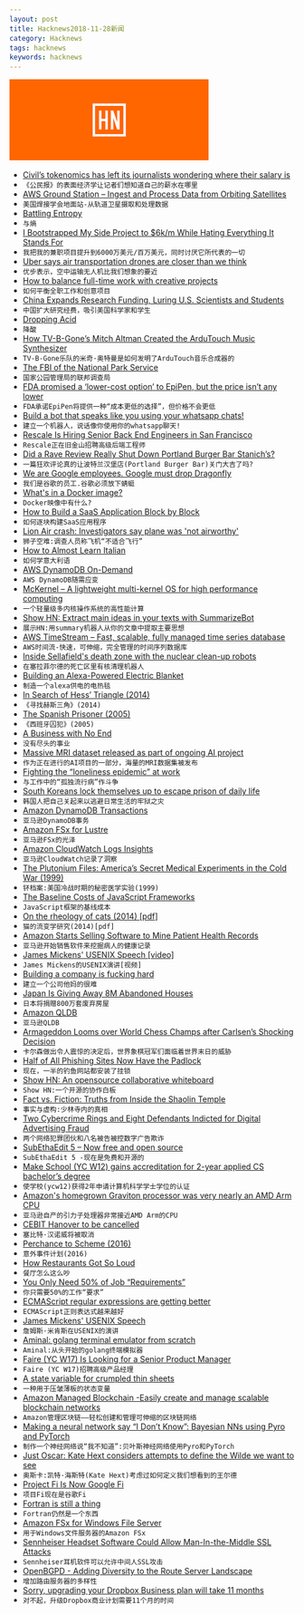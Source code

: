 ```yaml
---
layout: post
title: Hacknews2018-11-28新闻
category: Hacknews
tags: hacknews
keywords: hacknews
---
```


![haccknews-banner](/assets/image/hacknews-banner.jpg)

- [Civil’s tokenomics has left its journalists wondering where their salary is](http://www.niemanlab.org/2018/11/i-had-to-borrow-money-to-pay-my-rent-civils-tokenomics-has-left-some-of-its-journalists-wondering-where-their-salary-is/)
- `《公民报》的表面经济学让记者们想知道自己的薪水在哪里`
- [AWS Ground Station – Ingest and Process Data from Orbiting Satellites](https://aws.amazon.com/blogs/aws/aws-ground-station-ingest-and-process-data-from-orbiting-satellites/)
- `美国焊接学会地面站-从轨道卫星摄取和处理数据`
- [Battling Entropy](https://fs.blog/2018/11/entropy/)
- `与熵`
- [I Bootstrapped My Side Project to $6k/m While Hating Everything It Stands For](https://blog.usejournal.com/how-i-bootstrapped-a-side-project-to-6k-month-while-secretly-hating-everything-it-stands-for-f7405823de4)
- `我把我的兼职项目提升到6000万美元/百万美元，同时讨厌它所代表的一切`
- [Uber says air transportation drones are closer than we think](https://dronelife.com/2018/11/27/uber-elevate-its-closer-than-you-think/)
- `优步表示，空中运输无人机比我们想象的要近`
- [How to balance full-time work with creative projects](https://thecreativeindependent.com/guides/how-to-balance-full-time-work-with-creative-projects/)
- `如何平衡全职工作和创意项目`
- [China Expands Research Funding, Luring U.S. Scientists and Students](https://www.npr.org/sections/health-shots/2018/11/27/669645323/china-expands-research-funding-luring-u-s-scientists-and-students)
- `中国扩大研究经费，吸引美国科学家和学生`
- [Dropping Acid](https://logicmag.io/06-dropping-acid/)
- `降酸`
- [How TV-B-Gone’s Mitch Altman Created the ArduTouch Music Synthesizer](https://spectrum.ieee.org/geek-life/hands-on/how-tvbgones-mitch-altman-created-the-ardutouch-music-synthesizer)
- `TV-B-Gone乐队的米奇·奥特曼是如何发明了ArduTouch音乐合成器的`
- [The FBI of the National Park Service](https://www.outsideonline.com/2353856/national-park-service-investigative-services-branch?src=longreads)
- `国家公园管理局的联邦调查局`
- [FDA promised a ‘lower-cost option’ to EpiPen, but the price isn’t any lower](https://www.statnews.com/pharmalot/2018/11/27/epipen-teva-pricing-fda/)
- `FDA承诺EpiPen将提供一种“成本更低的选择”，但价格不会更低`
- [Build a bot that speaks like you using your whatsapp chats!](https://github.com/Spandan-Madan/Me_Bot)
- `建立一个机器人，说话像你使用你的whatsapp聊天!`
- [Rescale Is Hiring Senior Back End Engineers in San Francisco](https://jobs.lever.co/rescale/ba8800d3-b0bd-40b0-8a72-887e27904553?lever-origin=applied&amp;lever-source%5B%5D=Hacker%20News)
- `Rescale正在旧金山招聘高级后端工程师`
- [Did a Rave Review Really Shut Down Portland Burger Bar Stanich’s?](https://www.wweek.com/news/2018/11/28/did-a-rave-review-really-shut-down-portland-burger-bar-stanichs-maybe-it-was-the-owners-legal-troubles/)
- `一篇狂欢评论真的让波特兰汉堡店(Portland Burger Bar)关门大吉了吗?`
- [We are Google employees. Google must drop Dragonfly](https://medium.com/@googlersagainstdragonfly/we-are-google-employees-google-must-drop-dragonfly-4c8a30c5e5eb)
- `我们是谷歌的员工.谷歌必须放下蜻蜓`
- [What&#39;s in a Docker image?](https://cameronlonsdale.com/2018/11/26/whats-in-a-docker-image/)
- `Docker映像中有什么?`
- [How to Build a SaaS Application Block by Block](https://blog.sentry.io/2018/11/14/how-to-build-saas-application)
- `如何逐块构建SaaS应用程序`
- [Lion Air crash: Investigators say plane was &#39;not airworthy&#39;](https://www.bbc.com/news/world-asia-46121127)
- `狮子空难:调查人员称飞机“不适合飞行”`
- [How to Almost Learn Italian](https://www.theatlantic.com/magazine/archive/2018/12/language-apps-duolingo/573919/)
- `如何学意大利语`
- [AWS DynamoDB On-Demand](https://aws.amazon.com/blogs/aws/amazon-dynamodb-on-demand-no-capacity-planning-and-pay-per-request-pricing/)
- `AWS DynamoDB随需应变`
- [McKernel – A lightweight multi-kernel OS for high performance computing](https://www-sys-aics.riken.jp/ResearchTopics/os/mckernel/)
- `一个轻量级多内核操作系统的高性能计算`
- [Show HN: Extract main ideas in your texts with SummarizeBot](https://www.summarizebot.com/)
- `展示HN:用summary机器人从你的文章中提取主要思想`
- [AWS TimeStream – Fast, scalable, fully managed time series database](https://aws.amazon.com/timestream/)
- `AWS时间流-快速，可伸缩，完全管理的时间序列数据库`
- [Inside Sellafield&#39;s death zone with the nuclear clean-up robots](https://www.bbc.co.uk/news/business-46301596)
- `在塞拉菲尔德的死亡区里有核清理机器人`
- [Building an Alexa-Powered Electric Blanket](https://shkspr.mobi/blog/2018/11/building-an-alexa-powered-electric-blanket/)
- `制造一个alexa供电的电热毯`
- [In Search of Hess’ Triangle (2014)](https://chriswhong.com/open-data/in-search-of-hess-triangle-part-1/)
- `《寻找赫斯三角》(2014)`
- [The Spanish Prisoner (2005)](https://www.newyorker.com/magazine/2005/10/31/the-spanish-prisoner)
- `《西班牙囚犯》(2005)`
- [A Business with No End](https://www.nytimes.com/interactive/2018/11/27/style/what-is-inside-this-internet-rabbit-hole.html)
- `没有尽头的事业`
- [Massive MRI dataset released as part of ongoing AI project](https://www.radiologybusiness.com/topics/artificial-intelligence/nyu-facebook-release-knee-mri-dataset-ai)
- `作为正在进行的AI项目的一部分，海量的MRI数据集被发布`
- [Fighting the “loneliness epidemic” at work](https://blog.rescuetime.com/dan-schawbel-workplace-loneliness/)
- `与工作中的“孤独流行病”作斗争`
- [South Koreans lock themselves up to escape prison of daily life](https://www.reuters.com/article/us-southkorea-prisonstay-idUSKCN1NS0JB)
- `韩国人把自己关起来以逃避日常生活的牢狱之灾`
- [Amazon DynamoDB Transactions](https://aws.amazon.com/blogs/aws/new-amazon-dynamodb-transactions/)
- `亚马逊DynamoDB事务`
- [Amazon FSx for Lustre](https://aws.amazon.com/blogs/aws/new-amazon-fsx-for-lustre/)
- `亚马逊FSx的光泽`
- [Amazon CloudWatch Logs Insights](https://aws.amazon.com/blogs/aws/new-amazon-cloudwatch-logs-insights-fast-interactive-log-analytics/)
- `亚马逊CloudWatch记录了洞察`
- [The Plutonium Files: America’s Secret Medical Experiments in the Cold War (1999)](https://archive.nytimes.com/www.nytimes.com/books/first/w/welsome-plutonium.html)
- `钚档案:美国冷战时期的秘密医学实验(1999)`
- [The Baseline Costs of JavaScript Frameworks](https://blog.uncommon.is/the-baseline-costs-of-javascript-frameworks-f768e2865d4a)
- `JavaScript框架的基线成本`
- [On the rheology of cats (2014) [pdf]](https://www.drgoulu.com/wp-content/uploads/2017/09/Rheology-of-cats.pdf)
- `猫的流变学研究(2014)[pdf]`
- [Amazon Starts Selling Software to Mine Patient Health Records](https://www.wsj.com/articles/amazon-starts-selling-software-to-mine-patient-health-records-1543352136)
- `亚马逊开始销售软件来挖掘病人的健康记录`
- [James Mickens&#39; USENIX Speech [video]](https://www.youtube.com/watch?v=ajGX7odA87k)
- `James Mickens的USENIX演讲[视频]`
- [Building a company is fucking hard](https://nvdk.co/2018/11/28/entrepreneurship/building-a-company-is-fucking-hard/)
- `建立一个公司他妈的很难`
- [Japan Is Giving Away 8M Abandoned Houses](https://www.travelandleisure.com/travel-news/japan-free-abandoned-house)
- `日本将捐赠800万套废弃房屋`
- [Amazon QLDB](https://aws.amazon.com/qldb/)
- `亚马逊QLDB`
- [Armageddon Looms over World Chess Champs after Carlsen’s Shocking Decision](https://deadspin.com/armageddon-looms-over-the-world-chess-championship-afte-1830671246)
- `卡尔森做出令人震惊的决定后，世界象棋冠军们面临着世界末日的威胁`
- [Half of All Phishing Sites Now Have the Padlock](https://krebsonsecurity.com/2018/11/half-of-all-phishing-sites-now-have-the-padlock/)
- `现在，一半的钓鱼网站都安装了挂锁`
- [Show HN: An opensource collaborative whiteboard](https://wbo.openode.io)
- `Show HN:一个开源的协作白板`
- [Fact vs. Fiction: Truths from Inside the Shaolin Temple](https://radiichina.com/fact-vs-fiction-truths-from-inside-the-shaolin-temple/)
- `事实与虚构:少林寺内的真相`
- [Two Cybercrime Rings and Eight Defendants Indicted for Digital Advertising Fraud](https://www.justice.gov/usao-edny/pr/two-international-cybercriminal-rings-dismantled-and-eight-defendants-indicted-causing)
- `两个网络犯罪团伙和八名被告被控数字广告欺诈`
- [SubEthaEdit 5 – Now free and open source](https://rant.monkeydom.de/posts/2018/11/28/see-is-back)
- `SubEthaEdit 5 -现在是免费和开源的`
- [Make School (YC W12) gains accreditation for 2-year applied CS bachelor’s degree](https://techcrunch.com/2018/11/27/make-school-accreditation/)
- `使学校(ycw12)获得2年申请计算机科学学士学位的认证`
- [Amazon&#39;s homegrown Graviton processor was very nearly an AMD Arm CPU](https://www.theregister.co.uk/2018/11/27/amazon_aws_graviton_specs/)
- `亚马逊自产的引力子处理器非常接近AMD Arm的CPU`
- [CEBIT Hanover to be cancelled](https://www.cebit.de/en/press/press-releases/deutsche-messe-restructures-event-portfo)
- `塞比特·汉诺威将被取消`
- [Perchance to Scheme (2016)](https://hardmath123.github.io/perchance-to-scheme.html)
- `意外事件计划(2016)`
- [How Restaurants Got So Loud](https://www.theatlantic.com/amp/article/576715/)
- `餐厅怎么这么吵`
- [You Only Need 50% of Job “Requirements”](https://talent.works/blog/2018/11/27/the-science-of-the-job-search-part-vii-you-only-need-50-of-job-requirements/)
- `你只需要50%的工作“要求”`
- [ECMAScript regular expressions are getting better](https://mathiasbynens.be/notes/es-regexp-proposals)
- `ECMAScript正则表达式越来越好`
- [James Mickens&#39; USENIX Speech](http://www.zachpfeffer.com/single-post/2018/11/27/Transcript-of-James-Mickens-USENIX-Speech)
- `詹姆斯·米肯斯在USENIX的演讲`
- [Aminal: golang terminal emulator from scratch](https://github.com/liamg/aminal)
- `Aminal:从头开始的golang终端模拟器`
- [Faire (YC W17) Is Looking for a Senior Product Manager](https://boards.greenhouse.io/indigofair/jobs/4075006002?gh_jid=4075006002)
- `Faire (YC W17)招聘高级产品经理`
- [A state variable for crumpled thin sheets](https://www.nature.com/articles/s42005-018-0072-x)
- `一种用于压皱薄板的状态变量`
- [Amazon Managed Blockchain -Easily create and manage scalable blockchain networks](https://aws.amazon.com/managed-blockchain/)
- `Amazon管理区块链——轻松创建和管理可伸缩的区块链网络`
- [Making a neural network say “I Don’t Know”: Bayesian NNs using Pyro and PyTorch](https://towardsdatascience.com/making-your-neural-network-say-i-dont-know-bayesian-nns-using-pyro-and-pytorch-b1c24e6ab8cd)
- `制作一个神经网络说“我不知道”:贝叶斯神经网络使用Pyro和PyTorch`
- [Just Oscar: Kate Hext considers attempts to define the Wilde we want to see](https://www.the-tls.co.uk/articles/public/just-oscar-wilde/)
- `奥斯卡:凯特·海斯特(Kate Hext)考虑过如何定义我们想看到的王尔德`
- [Project Fi Is Now Google Fi](https://fi.google.com/about/)
- `项目Fi现在是谷歌Fi`
- [Fortran is still a thing](https://wordsandbuttons.online/fortran_is_still_a_thing.html)
- `Fortran仍然是一个东西`
- [Amazon FSx for Windows File Server](https://aws.amazon.com/blogs/aws/new-amazon-fsx-for-windows-file-server-fast-fully-managed-and-secure/)
- `用于Windows文件服务器的Amazon FSx`
- [Sennheiser Headset Software Could Allow Man-In-the-Middle SSL Attacks](https://www.bleepingcomputer.com/news/security/sennheiser-headset-software-could-allow-man-in-the-middle-ssl-attacks/)
- `Sennheiser耳机软件可以允许中间人SSL攻击`
- [OpenBGPD - Adding Diversity to the Route Server Landscape](https://labs.ripe.net/Members/claudio_jeker/openbgpd-adding-diversity-to-route-server-landscape)
- `增加路由服务器的多样性`
- [Sorry, upgrading your Dropbox Business plan will take 11 months](https://mobile.twitter.com/pendersj/status/1067822027350786048)
- `对不起，升级Dropbox商业计划需要11个月的时间`

